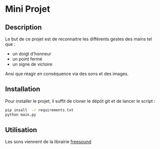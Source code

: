 # Mini Projet

## Description

Le but de ce projet est de reconnaitre les différents gestes des mains tel que :
- un doigt d'honneur
- un point fermé
- un signe de victoire

Ansi que réagir en conséquence via des sons et des images.

## Installation

Pour installer le projet, il suffit de cloner le dépôt git et de lancer le script  :

```bash
pip insall  -r requirements.txt
python main.py
```

## Utilisation

Les sons viennent de la librairie [freesound](https://pixabay.com/fr/sound-effects/search/animer/)